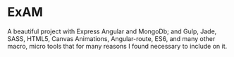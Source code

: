 # ExAM
A beautiful project with Express Angular and MongoDb; and Gulp, Jade, SASS, HTML5, Canvas Animations, Angular-route, ES6, and many other macro, micro tools that for many reasons I found necessary to include on it.
